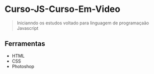 # Curso-JS-Curso-Em-Video

  > Inicianndo os estudos voltado para linguagem de programaçaão Javascript
 
 ## Ferramentas
  
  - HTML
  - CSS
  - Photoshop
 
